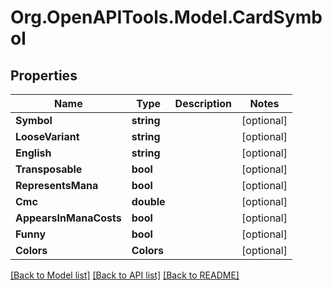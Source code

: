 # Org.OpenAPITools.Model.CardSymbol

## Properties

Name | Type | Description | Notes
------------ | ------------- | ------------- | -------------
**Symbol** | **string** |  | [optional] 
**LooseVariant** | **string** |  | [optional] 
**English** | **string** |  | [optional] 
**Transposable** | **bool** |  | [optional] 
**RepresentsMana** | **bool** |  | [optional] 
**Cmc** | **double** |  | [optional] 
**AppearsInManaCosts** | **bool** |  | [optional] 
**Funny** | **bool** |  | [optional] 
**Colors** | **Colors** |  | [optional] 

[[Back to Model list]](../README.md#documentation-for-models) [[Back to API list]](../README.md#documentation-for-api-endpoints) [[Back to README]](../README.md)

